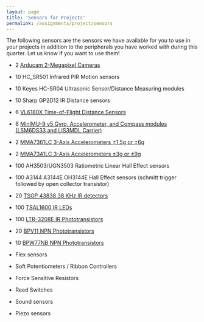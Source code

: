 ```yaml
---
layout: page
title: 'Sensors for Projects'
permalink: /assignments/project/sensors
---
```


The following sensors are the sensors we have available for you to use in your projects in addition to the peripherals you have worked with during this quarter. Let us know if you want to use them!

* 2 [Arducam 2-Megapixel Cameras](http://www.amazon.com/gp/product/B012UXNDOY)

* 10 HC_SR501 Infrared PIR Motion sensors

* 10 Keyes HC-SR04 Ultrasonic Sensor/Distance Measuring modules

* 10 Sharp GP2D12 IR Distance sensors

* 6 [VL6180X Time-of-Flight Distance Sensors](https://www.pololu.com/product/2489)

* 6 [MinIMU-9 v5 Gyro, Accelerometer, and Compass modules (LSM6DS33 and LIS3MDL Carrier)](https://www.pololu.com/product/2738)

* 2 [MMA7361LC 3-Axis Accelerometers ±1.5g or ±6g](https://www.pololu.com/product/1246)

* 2 [MMA7341LC 3-Axis Accelerometers ±3g or ±9g](https://www.pololu.com/product/1247)

* 100 AH3503/UGN3503 Ratiometric Linear Hall Effect sensors

* 100 A3144 A3144E OH3144E Hall Effect sensors (schmitt trigger followed by open collector transistor)

* 20 [TSOP 43838 38 KHz IR detectors](http://www.mouser.com/Search/ProductDetail.aspx?R=TSOP34838virtualkey61370000virtualkey782-TSOP34838)

* 100 [TSAL1600 IR LEDs](http://www.mouser.com/ProductDetail/Vishay-Semiconductors/TSAL6100/?qs=hQ8xas2ojoxzFnfG3K8LcA%3D%3D)

* 100 [LTR-3208E IR Phototransistors](http://www.mouser.com/ProductDetail/Lite-On/LTR-3208E/?qs=CJyu4%2FNIJyr9En4gPmghMw%3D%3D)

* 20 [BPV11 NPN Phototransistors](http://www.mouser.com/ProductDetail/Vishay-Semiconductors/BPV11/?qs=%2Fjqivxn91ccQSntIBLifOQ%3D%3D)

* 10 [BPW77NB NPN Phototransistors](http://www.mouser.com/ProductDetail/Vishay-Semiconductors/BPW77NB/?qs=sGAEpiMZZMs50KUSuyRkpr0bn2hcYGU5%252brfx68goEwU%3d)

* Flex sensors

* Soft Potentiometers / Ribbon Controllers

* Force Sensitive Resistors

* Reed Switches

* Sound sensors

* Piezo sensors
